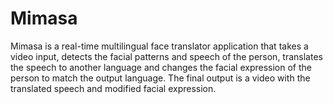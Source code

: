 # Mimasa
Mimasa is a real-time multilingual face translator application that takes a video input, detects the facial patterns and speech of the person, translates the speech to another language and changes the facial expression of the person to match the output language. The final output is a video with the translated speech and modified facial expression.

